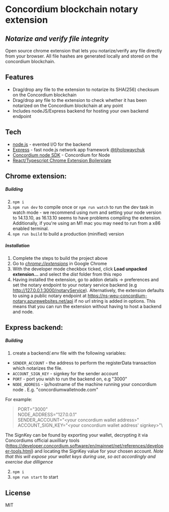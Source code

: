 # Concordium blockchain notary extension

## _Notarize and verify file integrity_

Open source chrome extension that lets you notarize/verify any file directly from your browser.
All file hashes are generated locally and stored on the concordium blockchain.

## Features

- Drag/drop any file to the extension to notarize its SHA(256) checksum on the Concordium blockchain
- Drag/drop any file to the extension to check whether it has been notarized on the Concordium blockchain at any point
- Includes nodeJS/Express backend for hosting your own backend endpoint

## Tech

- [node.js] - evented I/O for the backend
- [Express] - fast node.js network app framework [@tjholowaychuk]
- [Concordium node SDK](https://github.com/Concordium/concordium-node-sdk-js/) - Concordium for Node
- [React/Typescript Chrome Extension Boilerplate](https://github.com/martellaj/chrome-extension-react-typescript-boilerplate)

## Chrome extension:

##### Building

2.  `npm i`
3.  `npm run dev` to compile once or `npm run watch` to run the dev task in watch mode - we recommend using nvm and setting your node version to 14.13.10, as 16.13.10 seems to have problems compiling the extension. Additionally, if you're using an M1 mac you may need to run from a x86 enabled terminal.
4.  `npm run build` to build a production (minified) version

##### Installation

1.  Complete the steps to build the project above
2.  Go to [_chrome://extensions_](chrome://extensions) in Google Chrome
3.  With the developer mode checkbox ticked, click **Load unpacked extension...** and select the _dist_ folder from this repo
4.  Having installed the extension, go to addon details -> preferences and set the notary endpoint to your notary service backend (e.g http://127.0.0.1:3000/notaryService). Alternatively, the 
extension defaults to using a public notary endpoint at https://ns-weu-concordium-notary.azurewebsites.net/api if no url string is added in options. This means that you can run the extension without having to host a backend and node.

## Express backend:

##### Building

1.  create a backend/.env file with the following variables:

- `SENDER_ACCOUNT` - the address to perform the registerData transaction which notarizes the file.
- `ACCOUNT_SIGN_KEY` - signkey for the sender account
- `PORT` - port you wish to run the backend on, e.g "3000"
- `NODE_ADDRESS` - ip/hostname of the machine running your concordium node . E.g. "concordiumwalletnode.com"

For example:

> PORT="3000"\
> NODE_ADDRESS="127.0.0.1"\
> SENDER_ACCOUNT="\<your concordium wallet address\>"\
> ACCOUNT_SIGN_KEY="\<your concordium wallet address' signkey\>"\

The SignKey can be found by exporting your wallet, decrypting it via Concordiums official auxilliary tools (https://developer.concordium.software/en/mainnet/net/references/developer-tools.html) and locating the SignKey value for your chosen account. _Note that this will expose your wallet keys during use, so act accordingly and exercise due dilligence_

2.  `npm i`
3.  `npm run start` to start

## License

MIT

[//]: # "These are reference links used in the body of this note and get stripped out when the markdown processor does its job. There is no need to format nicely because it shouldn't be seen. Thanks SO - http://stackoverflow.com/questions/4823468/store-comments-in-markdown-syntax"
[dill]: https://github.com/joemccann/dillinger
[git-repo-url]: https://github.com/joemccann/dillinger.git
[john gruber]: http://daringfireball.net
[df1]: http://daringfireball.net/projects/markdown/
[markdown-it]: https://github.com/markdown-it/markdown-it
[ace editor]: http://ace.ajax.org
[node.js]: http://nodejs.org
[twitter bootstrap]: http://twitter.github.com/bootstrap/
[jquery]: http://jquery.com
[@tjholowaychuk]: http://twitter.com/tjholowaychuk
[express]: http://expressjs.com
[angularjs]: http://angularjs.org
[gulp]: http://gulpjs.com
[pldb]: https://github.com/joemccann/dillinger/tree/master/plugins/dropbox/README.md
[plgh]: https://github.com/joemccann/dillinger/tree/master/plugins/github/README.md
[plgd]: https://github.com/joemccann/dillinger/tree/master/plugins/googledrive/README.md
[plod]: https://github.com/joemccann/dillinger/tree/master/plugins/onedrive/README.md
[plme]: https://github.com/joemccann/dillinger/tree/master/plugins/medium/README.md
[plga]: https://github.com/RahulHP/dillinger/blob/master/plugins/googleanalytics/README.md
